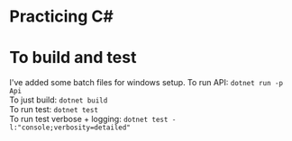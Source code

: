 # Practicing C#

# To build and test
I've added some batch files for windows setup.
To run API: `dotnet run -p Api` <br>
To just build: `dotnet build` <br>
To run test: `dotnet test` <br>
To run test verbose + logging: `dotnet test -l:"console;verbosity=detailed"`